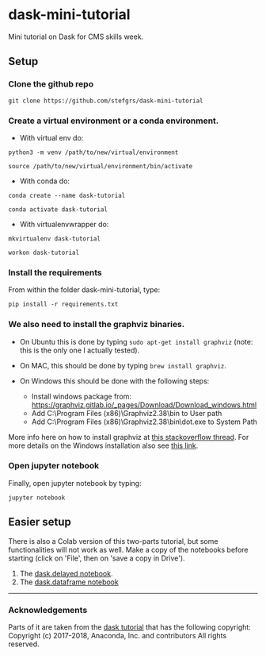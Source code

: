 # dask-mini-tutorial
Mini tutorial on Dask for CMS skills week.

## Setup

### Clone the github repo

`git clone https://github.com/stefgrs/dask-mini-tutorial`


### Create a virtual environment or a conda environment. 

- With virtual env do:

`python3 -m venv /path/to/new/virtual/environment`

`source /path/to/new/virtual/environment/bin/activate`

- With conda do:

`conda create --name dask-tutorial`

`conda activate dask-tutorial`

- With virtualenvwrapper do:

`mkvirtualenv dask-tutorial`

`workon dask-tutorial`

### Install the requirements
From within the folder dask-mini-tutorial, type:

`pip install -r requirements.txt`


### We also need to install the graphviz binaries. 

- On Ubuntu this is done by typing `sudo apt-get install graphviz` (note: this is the only one I actually tested). 

- On MAC, this should be done by typing `brew install graphviz`.

- On Windows this should be done with the following steps:
	* Install windows package from: https://graphviz.gitlab.io/_pages/Download/Download_windows.html
	* Add C:\Program Files (x86)\Graphviz2.38\bin to User path
	* Add C:\Program Files (x86)\Graphviz2.38\bin\dot.exe to System Path
 
More info here on how to install graphviz at [this stackoverflow thread](https://stackoverflow.com/questions/35064304/runtimeerror-make-sure-the-graphviz-executables-are-on-your-systems-path-aft).
For more details on the Windows installation also see [this link](https://forum.graphviz.org/t/new-simplified-installation-procedure-on-windows/224).

### Open jupyter notebook

Finally, open jupyter notebook by typing:

`jupyter notebook`

## Easier setup

There is also a Colab version of this two-parts tutorial, but some functionalities will not work as well. 
Make a copy of the notebooks before starting (click on 'File', then on 'save a copy in Drive').

1. The [dask.delayed notebook](https://colab.research.google.com/drive/1tLyHjD8-4Jcn4dqO3OuVijETOK79W1WR?usp=sharing).
2. The [dask.dataframe notebook](https://colab.research.google.com/drive/1tZUXhqUgwF5e_D0jilwe1fNoOE7c-chC?usp=sharing)


-----------------------------------
### Acknowledgements

Parts of it are taken from the [dask tutorial](https://github.com/dask/dask-tutorial) that has the following copyright:
Copyright (c) 2017-2018, Anaconda, Inc. and contributors
All rights reserved.

